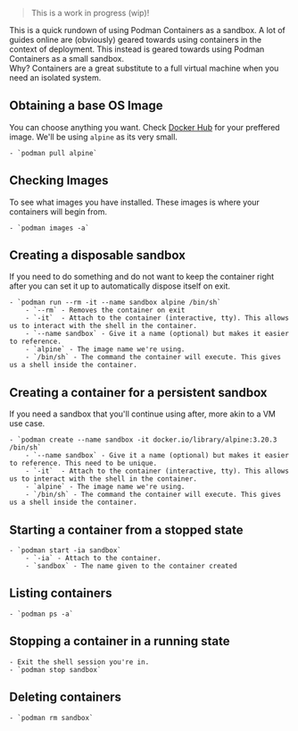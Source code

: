 <!--
{
  "id": "podman-containers-as-a-sandbox",
  "title": "Podman Containers as a Sandbox",
  "description": "A quick rundown of using podman containers as a sandbox.",
  "thumbnail": "https://avatars.githubusercontent.com/u/61908580?v=4",
  "tags": [ "WIP", "guide", "containers", "podman", "linux", "guide", "development", "shell" ],
  "stamps": {
    "created": "Sat Oct 26 2024 06:15:23 GMT+0800 (Taipei Standard Time)",
    "added":   "Sat Oct 26 2024 06:15:23 GMT+0800 (Taipei Standard Time)"
  }
}
-->

<!--
 Todo:
    * committing containers
-->

> This is a work in progress (wip)!

This is a quick rundown of using Podman Containers as a sandbox. A lot of guides online are (obviously) geared towards using containers in the context of deployment. This instead is geared towards using Podman Containers as a small sandbox.
<br>
Why? Containers are a great substitute to a full virtual machine when you need an isolated system.

## Obtaining a base OS Image
You can choose anything you want. Check [Docker Hub](https://hub.docker.com/) for your preffered image. We'll be using `alpine` as its very small.

    - `podman pull alpine`

## Checking Images
To see what images you have installed. These images is where your containers will begin from.

    - `podman images -a`

## Creating a disposable sandbox
If you need to do something and do not want to keep the container right after you can set it up to automatically dispose itself on exit.

    - `podman run --rm -it --name sandbox alpine /bin/sh`
        - `--rm` - Removes the container on exit
        - `-it`  - Attach to the container (interactive, tty). This allows us to interact with the shell in the container.
        - `--name sandbox` - Give it a name (optional) but makes it easier to reference.
        - `alpine` - The image name we're using.
        - `/bin/sh` - The command the container will execute. This gives us a shell inside the container.

## Creating a container for a persistent sandbox
If you need a sandbox that you'll continue using after, more akin to a VM use case.

    - `podman create --name sandbox -it docker.io/library/alpine:3.20.3 /bin/sh`
        - `--name sandbox` - Give it a name (optional) but makes it easier to reference. This need to be unique.
        - `-it`  - Attach to the container (interactive, tty). This allows us to interact with the shell in the container.
        - `alpine` - The image name we're using.
        - `/bin/sh` - The command the container will execute. This gives us a shell inside the container.

## Starting a container from a stopped state

    - `podman start -ia sandbox`
        - `-ia` - Attach to the container.
        - `sandbox` - The name given to the container created

## Listing containers

    - `podman ps -a`

## Stopping a container in a running state

    - Exit the shell session you're in.
    - `podman stop sandbox`

## Deleting containers

    - `podman rm sandbox`
